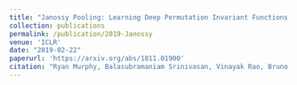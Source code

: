 ```yaml
---
title: "Janossy Pooling: Learning Deep Permutation Invariant Functions for Variable-Size Inputs"
collection: publications
permalink: /publication/2019-Janossy
venue: 'ICLR'
date: "2019-02-22"
paperurl: 'https://arxiv.org/abs/1811.01900'
citation: "Ryan Murphy, Balasubramaniam Srinivasan, Vinayak Rao, Bruno Ribeiro"  # Citation = authors
---
```

